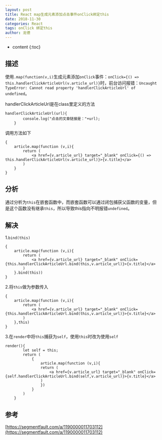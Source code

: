 ```yaml
---
layout: post
title: React map生成元素添加点击事件onClick绑定this
date: 2018-11-30
categories: React
tags: onClick 绑定this
author: 龙德
---
```


* content
{:toc}

## 描述

使用`.map(function(v,i)`生成元素添加`onClick`事件：`onClick={() => this.handlerClickArticleUrl(v.article_url)}`时，前台访问报错：`Uncaught TypeError: Cannot read property 'handlerClickArticleUrl' of undefined`。

handlerClickArticleUrl是在class里定义的方法

```
handlerClickArticleUrl(url){
        console.log("点击的文章链接是："+url);
    }
```

调用方法如下

```
{
    article.map(function (v,i){
        return (
            <a href={v.article_url} target="_blank" onClick={() => this.handlerClickArticleUrl(v.article_url)}>{v.title}</a>
        )
    }
}
```




## 分析

通过分析为`this`在嵌套函数中，而嵌套函数可以通过闭包捕获父函数的变量，但是这个函数没有继承`this`，所以导致this指向不明报错`undefined`。

## 解决

1.`bind(this)`


```
{
    article.map(function (v,i){
        return (
            <a href={v.article_url} target="_blank" onClick={this.handlerClickArticleUrl.bind(this,v.article_url)}>{v.title}</a>
        )
    }.bind(this))
}
```

2.将`this`做为参数传入

```
{
    article.map(function (v,i){
        return (
            <a href={v.article_url} target="_blank" onClick={this.handlerClickArticleUrl.bind(this,v.article_url)}>{v.title}</a>
        )
    },this)
}
```

3.在`render`中将`this`捕获为`self`，使用`this`时改为使用`self`

```
render(){
        let self = this;
        return (
            {
                article.map(function (v,i){
                return (
                    <a href={v.article_url} target="_blank" onClick={self.handlerClickArticleUrl.bind(self,v.article_url)}>{v.title}</a>
                )    
                })
            }
        )
    }
```

## 参考

[https://segmentfault.com/a/1190000011703112](https://segmentfault.com/a/1190000011703112)